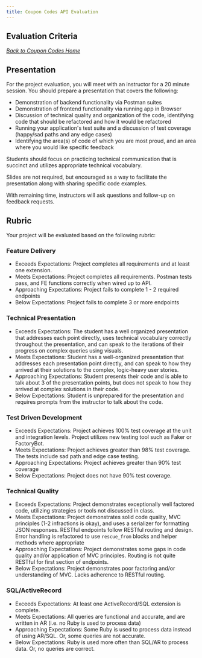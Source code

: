 ```yaml
---
title: Coupon Codes API Evaluation
---
```


## Evaluation Criteria

_[Back to Coupon Codes Home](./index)_

## Presentation
For the project evaluation, you will meet with an instructor for a 20 minute session. You should prepare a presentation that covers the following:

* Demonstration of backend functionality via Postman suites
* Demonstration of frontend functionality via running app in Browser
* Discussion of technical quality and organization of the code, identifying code that should be refactored and how it would be refactored
* Running your application's test suite and a discussion of test coverage (happy/sad paths and any edge cases)
* Identifying the area(s) of code of which you are most proud, and an area where you would like specific feedback

Students should focus on practicing technical communication that is succinct and utilizes appropriate technical vocabulary.

Slides are not required, but encouraged as a way to facilitate the presentation along with sharing specific code examples.

With remaining time, instructors will ask questions and follow-up on feedback requests.


## Rubric
Your project will be evaluated based on the following rubric: 

### Feature Delivery

* Exceeds Expectations: Project completes all requirements and at least one extension.
* Meets Expectations: Project completes all requirements. Postman tests pass, and FE functions correctly when wired up to API. 
* Approaching Expectations: Project fails to complete 1 - 2 required endpoints
* Below Expectations: Project fails to complete 3 or more endpoints

### Technical Presentation

* Exceeds Expectations: The student has a well organized presentation that addresses each point directly, uses technical vocabulary correctly throughout the presentation, and can speak to the iterations of their progress on complex queries using visuals.
* Meets Expectations: Student has a well-organized presentation that addresses each presentation point directly, and can speak to how they arrived at their solutions to the complex, logic-heavy user stories.
* Approaching Expectations: Student presents their code and is able to talk about 3 of the presentation points, but does not speak to how they arrived at complex solutions in their code.
* Below Expectations: Student is unprepared for the presentation and requires prompts from the instructor to talk about the code. 

### Test Driven Development

* Exceeds Expectations: Project achieves 100% test coverage at the unit and integration levels. Project utilizes new testing tool such as Faker or FactoryBot.
* Meets Expectations: Project achieves greater than 98% test coverage. The tests include sad path and edge case testing.
* Approaching Expectations: Project achieves greater than 90% test coverage
* Below Expectations: Project does not have 90% test coverage.

### Technical Quality

* Exceeds Expectations: Project demonstrates exceptionally well factored code, utilizing strategies or tools not discussed in class. 
* Meets Expectations: Project demonstrates solid code quality, MVC principles (1-2 infractions is okay), and uses a serializer for formatting JSON responses. RESTful endpoints follow RESTful routing and design. Error handling is refactored to use `rescue_from` blocks and helper methods where appropriate
* Approaching Expectations: Project demonstrates some gaps in code quality and/or application of MVC principles. Routing is not quite RESTful for first section of endpoints.
* Below Expectations: Project demonstrates poor factoring and/or understanding of MVC. Lacks adherence to RESTful routing. 

### SQL/ActiveRecord

* Exceeds Expectations: At least one ActiveRecord/SQL extension is complete.
* Meets Expectations: All queries are functional and accurate, and are written in AR (i.e. no Ruby is used to process data)
* Approaching Expectations: Some Ruby is used to process data instead of using AR/SQL. Or, some queries are not accurate.
* Below Expectations: Ruby is used more often than SQL/AR to process data. Or, no queries are correct.